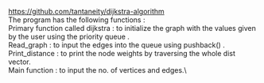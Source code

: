 https://github.com/tantaneity/dijkstra-algorithm
\
The program has the following functions :\
Primary function called dijkstra : to initialize the graph with the values given by the user using the priority queue .\
Read_graph : to input the edges into the queue using pushback() .\
Print_distance : to print the node weights by traversing the whole dist vector.\
Main function : to input the no. of vertices and edges.\

